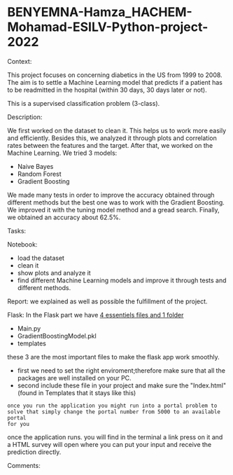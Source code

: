 # BENYEMNA-Hamza_HACHEM-Mohamad-ESILV-Python-project-2022

Context:

This project focuses on concerning diabetics in the US from 1999 to 2008. The aim is to settle a Machine Learning model that predicts if a patient has to be readmitted in the hospital (within 30 days, 30 days later or not).

This is a supervised classification problem (3-class).


Description:

We first worked on the dataset to clean it. This helps us to work more easily and efficiently. 
Besides this, we analyzed it through plots and correlation rates between the features and the target. 
After that, we worked on the Machine Learning. We tried 3 models:
 - Naive Bayes
 - Random Forest
 - Gradient Boosting

We made many tests in order to improve the accuracy obtained through different methods but the best one was to work with the Gradient Boosting. We improved it with the tuning model method and a gread search. 
Finally, we obtained an accuracy about 62.5%.


Tasks:

Notebook:
  - load the dataset
  - clean it
  - show plots and analyze it
  - find different Machine Learning models and improve it through tests and different methods.
 
Report: we explained as well as possible the fulfillment of the project.

Flask:
In the Flask part we have <ins>4 essentiels files and 1 folder</ins>
* Main.py
* GradientBoostingModel.pkl
* templates 

these 3 are the most important files to make the flask app work smoothly.
* first we need to set the right enviroment;therefore make sure that all the packages are well installed on your PC.
* second include these file in your project and make sure the "Index.html"(found in Templates that it stays like this)
```
once you run the application you might run into a portal problem to solve that simply change the portal number from 5000 to an available portal
for you
```
once the application runs. you will find in the terminal a link press on it and a HTML survey will open where you can
put your input and receive the prediction directly. 

Comments:
